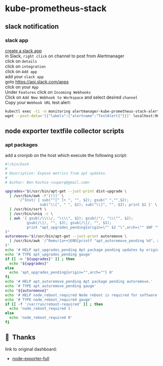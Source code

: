 # kube-prometheus-stack

## slack notification

### slack app

[create a slack app](https://api.slack.com/apps/)  
in Slack, `right click` on channel to post from Alertmanager  
click on `details`  
click on `integration`  
click on `Add app`  
add your `slack app`  
goto https://api.slack.com/apps  
click on your `App`  
Under `Features` click on `Incoming Webhooks`  
Click on `Add New Webhook to Workspace` and select desired `channel`  
Copy your `Webhook URL`
test alert:

```bash
kubectl exec -ti -n monitoring alertmanager-kube-prometheus-stack-alertmanager-0 -- \
wget --post-data='[{"labels":{"alertname":"TestAlert1"}}]' localhost:9093/api/v1/alerts
```

## node exporter textfile collector scripts

### apt packages

add a cronjob on the host which execute the following script:

```bash
#!/bin/bash
#
# Description: Expose metrics from apt updates.
#
# Author: Ben Kochie <superq@gmail.com>

upgrades="$(/usr/bin/apt-get --just-print dist-upgrade \
  | /usr/bin/awk -F'[()]' \
      '/^Inst/ { sub("^[^ ]+ ", "", $2); gsub(" ","",$2);
                sub("\\[", " ", $2); sub("\\]", "", $2); print $2 }' \
  | /usr/bin/sort \
  | /usr/bin/uniq -c \
  | awk '{ gsub(/\\\\/, "\\\\", $2); gsub(/"/, "\\\"", $2);
          gsub(/\[/, "", $3); gsub(/\]/, "", $3);
          print "apt_upgrades_pending{origin=\"" $2 "\",arch=\"" $NF "\"} " $1}'
)"
autoremove="$(/usr/bin/apt-get --just-print autoremove \
  | /usr/bin/awk '/^Remv/{a++}END{printf "apt_autoremove_pending %d", a}'
)"
echo '# HELP apt_upgrades_pending Apt package pending updates by origin.'
echo '# TYPE apt_upgrades_pending gauge'
if [[ -n "${upgrades}" ]] ; then
  echo "${upgrades}"
else
  echo 'apt_upgrades_pending{origin="",arch=""} 0'
fi
echo '# HELP apt_autoremove_pending Apt package pending autoremove.'
echo '# TYPE apt_autoremove_pending gauge'
echo "${autoremove}"
echo '# HELP node_reboot_required Node reboot is required for software updates.'
echo '# TYPE node_reboot_required gauge'
if [[ -f '/var/run/reboot-required' ]] ; then
  echo 'node_reboot_required 1'
else
  echo 'node_reboot_required 0'
fi
```

## :hugs:&nbsp; Thanks

link to original dashboard:

- [node-exporter-full](https://grafana.com/grafana/dashboards/10242)

